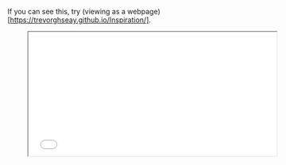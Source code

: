 If you can see this, try (viewing as a webpage)[https://trevorghseay.github.io/Inspiration/].

<figure>
    <iframe width="500px" height="250px" src="index.html"></iframe>
</figure>
